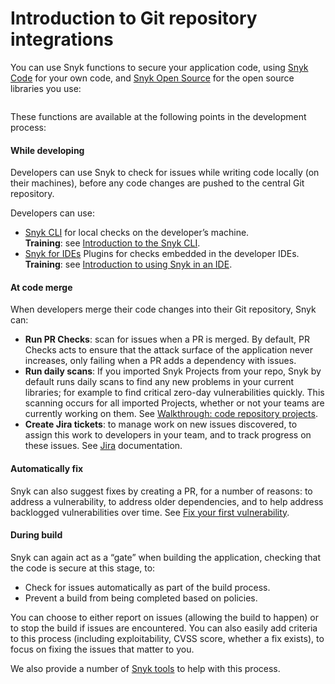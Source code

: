 # Introduction to Git repository integrations

You can use Snyk functions to secure your application code, using [Snyk Code](../../scan-application-code/snyk-code/) for your own code, and [Snyk Open Source](../../scan-application-code/snyk-open-source/) for the open source libraries you use:

<figure><img src="https://lh5.googleusercontent.com/DfNV0u45H2pscEybpGNWSBLFPbIUe-Tp-75iTNUnNFJQvkpow1pWr07HgWkzaE31f1XdH9wQfijKStwEyDIvF93J6rD0E9aWbrVeBEUQuh111VpnHssNuS0FGCQ-ugaSp3OYUz_fMwRjbZNQVbjvdYp0CYaQQyyEq4NoXCFda3HLtTc5WBVkKJ_emw" alt=""><figcaption></figcaption></figure>

These functions are available at the following points in the development process:

#### While developing

Developers can use Snyk to check for issues while writing code locally (on their machines), before any code changes are pushed to the central Git repository.

Developers can use:

* [Snyk CLI](../../snyk-cli/) for local checks on the developer’s machine.\
  **Training**: see [Introduction to the Snyk CLI](https://training.snyk.io/courses/intro-cli)​.
* [Snyk for IDEs](../../ide-tools/) Plugins for checks embedded in the developer IDEs.\
  **Training**: see [Introduction to using Snyk in an IDE](https://training.snyk.io/courses/introduction-to-using-snyk-in-an-ide).

#### At code merge

When developers merge their code changes into their Git repository, Snyk can:

* **Run PR Checks**: scan for issues when a PR is merged. By default, PR Checks acts to ensure that the attack surface of the application never increases, only failing when a PR adds a dependency with issues.
* **Run daily scans**: If you imported Snyk Projects from your repo, Snyk by default runs daily scans to find any new problems in your current libraries; for example to find critical zero-day vulnerabilities quickly. This scanning occurs for all imported Projects, whether or not your teams are currently working on them. See [Walkthrough: code repository projects](../../getting-started/walkthrough-code-repository-projects/).
* **Create Jira tickets**: to manage work on new issues discovered, to assign this work to developers in your team, and to track progress on these issues. See [Jira](../notifications-ticketing-system-integrations/jira.md) documentation.

#### Automatically fix

Snyk can also suggest fixes by creating a PR, for a number of reasons: to address a vulnerability, to address older dependencies, and to help address backlogged vulnerabilities over time. See [Fix your first vulnerability](../../getting-started/walkthrough-code-repository-projects/fix-your-first-vulnerability.md).

#### During build

Snyk can again act as a “gate” when building the application, checking that the code is secure at this stage, to:

* Check for issues automatically as part of the build process.
* Prevent a build from being completed based on policies.

You can choose to either report on issues (allowing the build to happen) or to stop the build if issues are encountered. You can also easily add criteria to this process (including exploitability, CVSS score, whether a fix exists), to focus on fixing the issues that matter to you.

We also provide a number of [Snyk tools](../../other-tools/) to help with this process.
